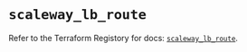 # `scaleway_lb_route`

Refer to the Terraform Registory for docs: [`scaleway_lb_route`](https://registry.terraform.io/providers/scaleway/scaleway/2.28.0/docs/resources/lb_route).
